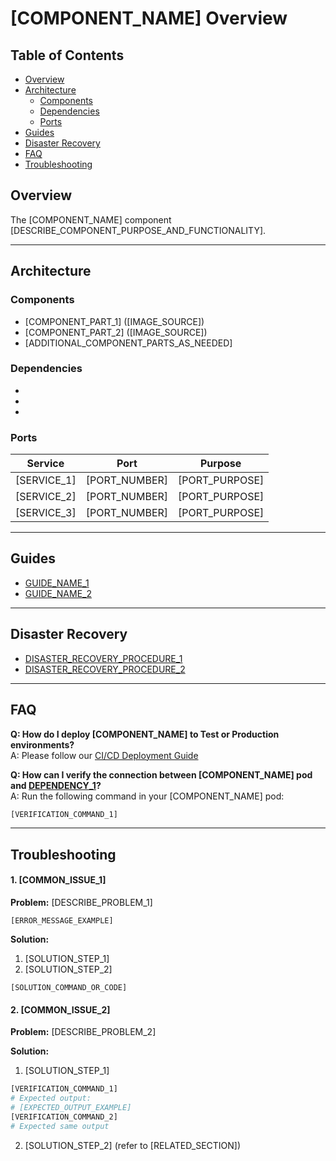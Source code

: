 # [COMPONENT_NAME] Overview

## Table of Contents
- [Overview](#overview)
- [Architecture](#architecture)
  - [Components](#components)
  - [Dependencies](#dependencies)
  - [Ports](#ports)
- [Guides](#guides)
- [Disaster Recovery](#disaster-recovery)
- [FAQ](#faq)
- [Troubleshooting](#troubleshooting)

## Overview
The [COMPONENT_NAME] component [DESCRIBE_COMPONENT_PURPOSE_AND_FUNCTIONALITY].

---

## Architecture

### Components
- [COMPONENT_PART_1] ([IMAGE_SOURCE])
- [COMPONENT_PART_2] ([IMAGE_SOURCE])
- [ADDITIONAL_COMPONENT_PARTS_AS_NEEDED]

### Dependencies
- [DEPENDENCY_1]: [DESCRIBE_DEPENDENCY_RELATIONSHIP]
- [DEPENDENCY_2]: [DESCRIBE_DEPENDENCY_RELATIONSHIP]
- [DEPENDENCY_3]: [DESCRIBE_DEPENDENCY_RELATIONSHIP]

### Ports
| Service | Port | Purpose |
|---------|------|---------|
| [SERVICE_1] | [PORT_NUMBER] | [PORT_PURPOSE] |
| [SERVICE_2] | [PORT_NUMBER] | [PORT_PURPOSE] |
| [SERVICE_3] | [PORT_NUMBER] | [PORT_PURPOSE] |

---

## Guides
- [GUIDE_NAME_1](LINK_TO_GUIDE_1)
- [GUIDE_NAME_2](LINK_TO_GUIDE_2)
---

## Disaster Recovery
- [DISASTER_RECOVERY_PROCEDURE_1](./docs/dr/PROCEDURE_1.md)
- [DISASTER_RECOVERY_PROCEDURE_2](./docs/dr/PROCEDURE_2.md)

---

## FAQ

**Q: How do I deploy [COMPONENT_NAME] to Test or Production environments?**  
A: Please follow our [CI/CD Deployment Guide](LINK_TO_CICD_GUIDE)

**Q: How can I verify the connection between [COMPONENT_NAME] pod and [DEPENDENCY_1]?**  
A: Run the following command in your [COMPONENT_NAME] pod:
```bash
[VERIFICATION_COMMAND_1]
```

---

## Troubleshooting


#### 1. [COMMON_ISSUE_1]
**Problem:** [DESCRIBE_PROBLEM_1]
```
[ERROR_MESSAGE_EXAMPLE]
```
**Solution:**
1. [SOLUTION_STEP_1]
2. [SOLUTION_STEP_2]
```[LANGUAGE]
[SOLUTION_COMMAND_OR_CODE]
```


#### 2. [COMMON_ISSUE_2]
**Problem:** [DESCRIBE_PROBLEM_2]

**Solution:**
1. [SOLUTION_STEP_1]
```bash
[VERIFICATION_COMMAND_1]
# Expected output:
# [EXPECTED_OUTPUT_EXAMPLE]
[VERIFICATION_COMMAND_2]
# Expected same output
```
2. [SOLUTION_STEP_2] (refer to [RELATED_SECTION])
